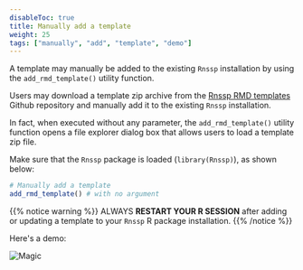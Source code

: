 ```yaml
---
disableToc: true
title: Manually add a template
weight: 25
tags: ["manually", "add", "template", "demo"] 
---
```


A template may manually be added to the existing `Rnssp` installation by using the `add_rmd_template()` utility function.

Users may download a template zip archive from the [Rnssp RMD templates](https://github.com/CDCgov/Rnssp-rmd-templates/tree/master/zip) Github repository and manually add it to the existing `Rnssp` installation.

In fact, when executed without any parameter, the `add_rmd_template()` utility function opens a file explorer dialog box that allows users to load a template zip file.

Make sure that the `Rnssp` package is loaded (`library(Rnssp)`), as shown below:

```r
# Manually add a template
add_rmd_template() # with no argument
```

{{% notice warning %}}
ALWAYS **RESTART YOUR R SESSION** after adding or updating a template to your `Rnssp` R package installation.
{{% /notice %}}

Here's a demo:

![Magic](images/manually_add_Rnssp_template.gif?classes=shadow)